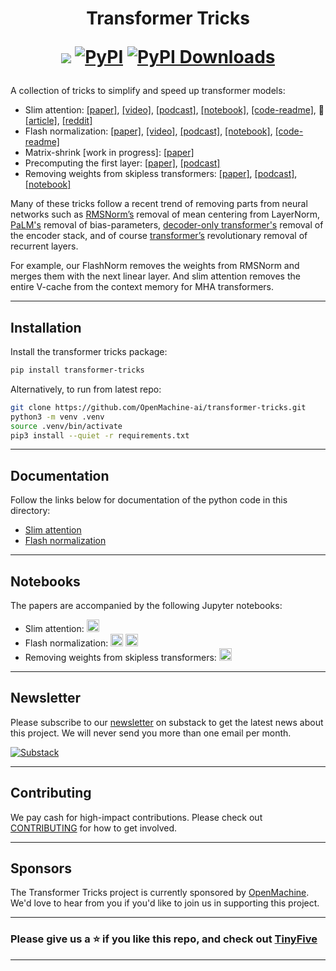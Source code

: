 <h1 align="center"> Transformer Tricks

  <a href="https://transformertricks.substack.com"><img src="https://img.shields.io/badge/Substack-FF6719?logo=substack&logoColor=fff"></a>
  [![PyPI](https://img.shields.io/pypi/v/transformer-tricks)](https://pypi.org/project/transformer-tricks)
  <a href="https://pepy.tech/projects/transformer-tricks"><img src="https://static.pepy.tech/badge/transformer-tricks" alt="PyPI Downloads"></a>
</h1>

A collection of tricks to simplify and speed up transformer models:
- Slim attention: [[paper]](https://arxiv.org/abs/2503.05840), [[video]](https://youtu.be/uVtk3B6YO4Y), [[podcast]](https://notebooklm.google.com/notebook/ac47a53c-866b-4271-ab79-bc48d1b41722/audio), [[notebook]](https://colab.research.google.com/github/OpenMachine-ai/transformer-tricks/blob/main/notebooks/slimAttn_paper.ipynb), [[code-readme]](doc/slimAttn.md), :hugs: [[article]](https://huggingface.co/blog/Kseniase/attentions), [[reddit]](https://www.reddit.com/r/LocalLLaMA/comments/1j9wkc2/slim_attention_cut_your_context_memory_in_half)
- Flash normalization: [[paper]](https://arxiv.org/abs/2407.09577), [[video]](https://youtu.be/GEuJv34_XgU), [[podcast]](https://notebooklm.google.com/notebook/0877599c-720c-49b5-b451-8a41af592dd1/audio), [[notebook]](https://colab.research.google.com/github/OpenMachine-ai/transformer-tricks/blob/main/notebooks/flashNorm_paper.ipynb), [[code-readme]](doc/flashNorm.md)
- Matrix-shrink \[work in progress\]: [[paper]](https://docs.google.com/viewer?url=https://raw.githubusercontent.com/OpenMachine-ai/transformer-tricks/refs/heads/main/doc/matShrink.pdf)
- Precomputing the first layer: [[paper]](https://arxiv.org/abs/2402.13388), [[podcast]](https://notebooklm.google.com/notebook/7794278e-de6a-40fc-ab1c-3240a40e55d5/audio)
- Removing weights from skipless transformers: [[paper]](https://arxiv.org/abs/2404.12362), [[podcast]](https://notebooklm.google.com/notebook/0875eef7-094e-4c30-bc13-90a1a074c949/audio), [[notebook]](https://colab.research.google.com/github/OpenMachine-ai/transformer-tricks/blob/main/notebooks/removeWeights_paper.ipynb)

Many of these tricks follow a recent trend of removing parts from neural networks such as [RMSNorm’s](https://arxiv.org/abs/1910.07467) removal of mean centering from LayerNorm, [PaLM's](https://arxiv.org/abs/2204.02311) removal of bias-parameters, [decoder-only transformer's](https://arxiv.org/abs/1801.10198) removal of the encoder stack, and of course [transformer’s](https://arxiv.org/abs/1706.03762) revolutionary removal of recurrent layers. 

For example, our FlashNorm removes the weights from RMSNorm and merges them with the next linear layer. And slim attention removes the entire V-cache from the context memory for MHA transformers.

---

## Installation

Install the transformer tricks package:
```bash
pip install transformer-tricks
```

Alternatively, to run from latest repo:
```bash
git clone https://github.com/OpenMachine-ai/transformer-tricks.git
python3 -m venv .venv
source .venv/bin/activate
pip3 install --quiet -r requirements.txt
```

---

## Documentation
Follow the links below for documentation of the python code in this directory:
- [Slim attention](doc/slimAttn.md)
- [Flash normalization](doc/flashNorm.md)

---

## Notebooks
The papers are accompanied by the following Jupyter notebooks:
- Slim attention: <a href="https://colab.research.google.com/github/OpenMachine-ai/transformer-tricks/blob/main/notebooks/slimAttn_paper.ipynb"><img src="https://colab.research.google.com/assets/colab-badge.svg" alt="Colab" height="20"></a>
- Flash normalization: <a href="https://colab.research.google.com/github/OpenMachine-ai/transformer-tricks/blob/main/notebooks/flashNorm_example.ipynb"><img src="https://colab.research.google.com/assets/colab-badge.svg" alt="Colab" height="20"></a> <a href="https://colab.research.google.com/github/OpenMachine-ai/transformer-tricks/blob/main/notebooks/flashNorm_paper.ipynb"><img src="https://colab.research.google.com/assets/colab-badge.svg" alt="Colab" height="20"></a>
- Removing weights from skipless transformers: <a href="https://colab.research.google.com/github/OpenMachine-ai/transformer-tricks/blob/main/notebooks/removeWeights_paper.ipynb"><img src="https://colab.research.google.com/assets/colab-badge.svg" alt="Colab" height="20"></a>

---
## Newsletter
Please subscribe to our [newsletter](https://transformertricks.substack.com) on substack to get the latest news about this project. We will never send you more than one email per month.

[![Substack](https://img.shields.io/badge/Substack-FF6719?logo=substack&logoColor=fff)](https://transformertricks.substack.com)

---

## Contributing
We pay cash for high-impact contributions. Please check out [CONTRIBUTING](doc/CONTRIBUTING.md) for how to get involved.

---

## Sponsors
The Transformer Tricks project is currently sponsored by [OpenMachine](https://openmachine.ai). We'd love to hear from you if you'd like to join us in supporting this project.

---

### Please give us a ⭐ if you like this repo, and check out [TinyFive](https://github.com/OpenMachine-ai/tinyfive)

---
